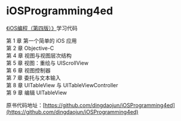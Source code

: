 # iOSProgramming4ed
[《iOS编程（第四版）》](https://book.douban.com/subject/26287812/)学习代码


第 1 章  第一个简单的 iOS 应用  
第 2 章  Objective-C  
第 4 章  视图与视图层次结构  
第 5 章  视图：重绘与 UIScrollView  
第 6 章  视图控制器  
第 7 章  委托与文本输入  
第 8 章  UITableView 与 UITableViewController  
第 9 章  编辑 UITableView  


原书代码地址：[https://github.com/dingdaojun/iOSProgramming4ed](https://github.com/dingdaojun/iOSProgramming4ed)

